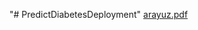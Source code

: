 "# PredictDiabetesDeployment" 
[arayuz.pdf](https://github.com/hediyeorhan/PredictDiabetesDeployment/files/6136797/arayuz.pdf)


